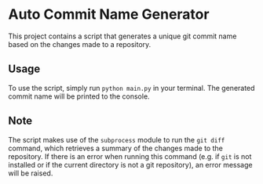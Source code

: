 # Auto Commit Name Generator

This project contains a script that generates a unique git commit name based on the changes made to a repository.

## Usage

To use the script, simply run `python main.py` in your terminal. The generated commit name will be printed to the console.

## Note

The script makes use of the `subprocess` module to run the `git diff` command, which retrieves a summary of the changes made to the repository. If there is an error when running this command (e.g. if `git` is not installed or if the current directory is not a git repository), an error message will be raised.
